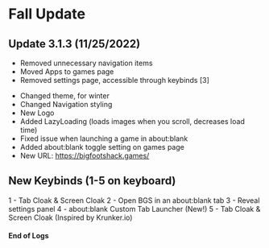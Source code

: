 # Fall Update
## Update 3.1.3 (11/25/2022)
- Removed unnecessary navigation items
- Moved Apps to games page
- Removed settings page, accessible through keybinds [3]
+ Changed theme, for winter
+ Changed Navigation styling
+ New Logo
+ Added LazyLoading (loads images when you scroll, decreases load time)
+ Fixed issue when launching a game in about:blank
+ Added about:blank toggle setting on games page
+ New URL: https://bigfootshack.games/
## New Keybinds (1-5 on keyboard)
  1 - Tab Cloak & Screen Cloak
  2 - Open BGS in an about:blank tab
  3 - Reveal settings panel
  4 - about:blank Custom Tab Launcher (New!)
  5 - Tab Cloak & Screen Cloak (Inspired by Krunker.io)
 #### End of Logs
